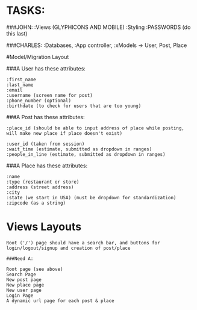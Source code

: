 # TASKS:

###JOHN:
	:Views (GLYPHICONS AND MOBILE)
	:Styling
	:PASSWORDS (do this last) 

###CHARLES:
	:Databases,
	:App controller,
	:xModels -> User, Post, Place

#Model/Migration Layout

###A User has these attributes: 

	:first_name
	:last_name
	:email 
	:username (screen name for post)
	:phone_number (optional) 
	:birthdate (to check for users that are too young)

###A Post has these attributes:

	:place_id (should be able to input address of place while posting, will make new place if place doesn't exist)

	:user_id (taken from session)
	:wait_time (estimate, submitted as dropdown in ranges)
	:people_in_line (estimate, submitted as dropdown in ranges)

###A Place has these attributes:

	:name 
	:type (restaurant or store)
	:address (street address)
	:city
	:state (we start in USA) (must be dropdown for standardization)
	:zipcode (as a string)

# Views Layouts

	Root ('/') page should have a search bar, and buttons for login/logout/signup and creation of post/place

	###Need A:
	
	Root page (see above)
	Search Page
	New post page
	New place page
	New user page
	Login Page
	A dynamic url page for each post & place

